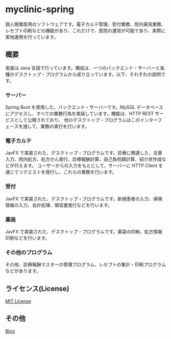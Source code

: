 # myclinic-spring

個人開業医用のソフトウェアです。電子カルテ管理、受付業務、院内薬局業務、レセプト印刷などの機能があり、これだけで、医院の運営が可能であり、実際に実地運用を行っています。

## 概要

実装は Java 言語で行っています。構成は、一つのバックエンド・サーバーと各種のデスクトップ・プログラムから成り立っています。以下、それぞれの説明です。

### サーバー

Spring Boot を使用した、バックエンド・サーバーです。MySQL データベースにアクセスし、すべての業務行為を実装しています。機能は、HTTP REST サービスとして公開されており、
他のデスクトップ・プログラムはこのインターフェースを通して、業務の実行を行います。

### 電子カルテ

JavFX で実装された、デスクトップ・プログラムです。診療に関連した、文章入力、院内処方、処方せん発行、診療報酬計算、自己負担額計算、紹介状作成などが行えます。
ユーザーからの入力をもとにして、サーバーに HTTP Client を通じてリクエストを発行し、これらの業務を行います。

### 受付

JavFX で実装された、デスクトップ・プログラムです。新規患者の入力、保険情報の入力、会計処理、領収書発行などを行います。

### 薬局

JavFX で実装された、デスクトップ・プログラムです。薬袋の印刷、処方情報印刷などを行います。

### その他のプログラム

その他、診療報酬マスターの管理プログラム、レセプトの集計・印刷プログラムなどがあります。

## ライセンス(License)

[MIT License](LICENSE)

## その他

[Blog](https://hangilc.github.io/myclinic-spring)

